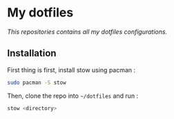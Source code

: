 # My dotfiles
*This repositories contains all my dotfiles configurations.*

## Installation
First thing is first, install stow using pacman :
```bash
sudo pacman -S stow
```
Then, clone the repo into `~/dotfiles` and run :
```bash
stow <directory>
```
